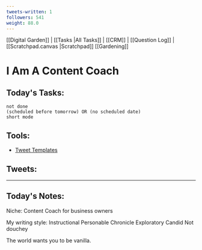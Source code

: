 ```yaml
---
tweets-written: 1
followers: 541
weight: 88.0
---
```

[[Digital Garden]] | [[Tasks |All Tasks]] | [[CRM]] | [[Question Log]] | [[Scratchpad.canvas |Scratchpad]]
[[Gardening]]

# I Am A Content Coach

## Today's Tasks:
```tasks
not done
(scheduled before tomorrow) OR (no scheduled date)
short mode
```

## Tools:
- [Tweet Templates](https://www.notion.so/100-Tweet-Templates-with-Examples-fbdcc37fc2e04447ac452d310094e9d1)

## Tweets:


---
## Today's Notes:

Niche: Content Coach for business owners

My writing style:
Instructional
Personable
Chronicle
Exploratory 
Candid
Not douchey

The world wants you to be vanilla.